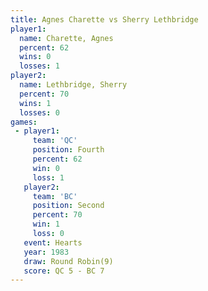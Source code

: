 ```yaml
---
title: Agnes Charette vs Sherry Lethbridge
player1:                  
  name: Charette, Agnes   
  percent: 62             
  wins: 0                 
  losses: 1               
player2:                  
  name: Lethbridge, Sherry
  percent: 70             
  wins: 1                 
  losses: 0               
games:
 - player1:          
     team: 'QC'      
     position: Fourth
     percent: 62     
     win: 0          
     loss: 1         
   player2:          
     team: 'BC'      
     position: Second
     percent: 70     
     win: 1          
     loss: 0         
   event: Hearts       
   year: 1983          
   draw: Round Robin(9)
   score: QC 5 - BC 7  
---
```

